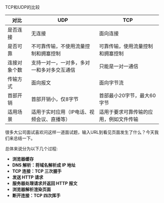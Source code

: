 TCP和UDP的比较

| 对比  | UDP | TCP |
| --- | --- | --- |
| 是否连接 | 无连接 | 面向连接 |
| 是否可靠 | 不可靠传输，不使用流量控制和拥塞控制 | 可靠传输，使用流量控制和拥塞控制 |
| 连接对象个数 | 支持一对一，一对多，多对一和多对多交互通信 | 只能是一对一通信 |
| 传输方式 | 面向报文 | 面向字节流 |
| 首部开销 | 首部开销小，仅8字节 | 首部最小20字节，最大60字节 |
| 适用场景 | 适用于实时应用（IP电话、视频会议、直播等） | 适用于要求可靠传输的应用，例如文件传输 |

很多大公司面试喜欢问这样一道面试题，输入URL到看见页面发生了什么？今天我们来总结一下。

总体来说分为以下几个过程:

- **浏览器缓存**
- **DNS 解析：将域名解析成 IP 地址**
- **TCP 连接：TCP 三次握手**
- **发送 HTTP 请求**
- **服务器处理请求并返回 HTTP 报文**
- **浏览器解析渲染页面**
- **断开连接：TCP 四次挥手**
